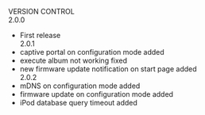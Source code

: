 VERSION CONTROL<br>
2.0.0<br>
- First release<br>
2.0.1 <br>
- captive portal on configuration mode added<br>
- execute album not working fixed<br>
- new firmware update notification on start page added<br>
2.0.2 <br>
- mDNS on configuration mode added<br>
- firmware update on configuration mode added<br>
- iPod database query timeout added<br>
